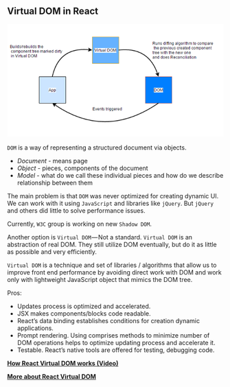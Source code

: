 ## Virtual DOM in React
![react-virtual-dom](./images/react-virtual-dom.png)

`DOM` is a way of representing a structured document via objects.
* _Document_ - means page
* _Object_ - pieces, components of the document
* _Model_ - what do we call these individual pieces and how do we describe relationship between them

The main problem is that `DOM` was never optimized for creating dynamic UI. We can work with it using `JavaScript` and libraries like `jQuery`. But `jQuery` and others did little to solve performance issues.

Currently, `W3C` group is working on new `Shadow DOM`.

Another option is `Virtual DOM` — Not a standard. `Virtual DOM` is an abstraction of real DOM. They still utilize DOM eventually, but do it as little as possible and very efficiently.

`Virtual DOM` is a technique and set of libraries / algorithms that allow us to improve front end performance by avoiding direct work with DOM and work only with lightweight JavaScript object that mimics the DOM tree.

Pros:
* Updates process is optimized and accelerated.
* JSX makes components/blocks code readable.
* React’s data binding establishes conditions for creation dynamic applications.
* Prompt rendering. Using comprises methods to minimize number of DOM operations helps to optimize updating process and accelerate it.
* Testable. React’s native tools are offered for testing, debugging code.

__[How React Virtual DOM works (Video)](https://www.youtube.com/watch?v=mLMfx8BEt8g)__

__[More about React Virtual DOM](https://evilmartians.com/chronicles/optimizing-react-virtual-dom-explained)__
